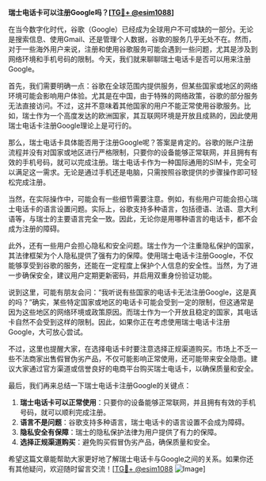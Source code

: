 **瑞士电话卡可以注册Google吗？[[TG💪+ @esim1088](https://t.me/s/esim1088)]**

在当今数字化时代，谷歌（Google）已经成为全球用户不可或缺的一部分。无论是搜索信息、使用Gmail、还是管理个人数据，谷歌的服务几乎无处不在。然而，对于一些海外用户来说，注册和使用谷歌服务可能会遇到一些问题，尤其是涉及到网络环境和手机号码的限制。今天，我们就来聊聊瑞士电话卡是否可以用来注册Google。

首先，我们需要明确一点：谷歌在全球范围内提供服务，但某些国家或地区的网络环境可能会影响用户体验。尤其是在中国，由于特殊的网络政策，谷歌的部分服务无法直接访问。不过，这并不意味着其他国家的用户不能正常使用谷歌服务。比如，瑞士作为一个高度发达的欧洲国家，其互联网环境是开放且成熟的，因此使用瑞士电话卡注册Google理论上是可行的。

那么，瑞士电话卡具体能否用于注册Google呢？答案是肯定的。谷歌的账户注册流程并没有对国家或地区进行严格限制，只要你的设备能够正常联网，并且拥有有效的手机号码，就可以完成注册。瑞士电话卡作为一种国际通用的SIM卡，完全可以满足这一需求。无论是通过手机还是电脑，只需按照谷歌提供的步骤操作即可轻松完成注册。

当然，在实际操作中，可能会有一些细节需要注意。例如，有些用户可能会担心瑞士电话卡的语言设置问题。实际上，谷歌支持多种语言，包括德语、法语、意大利语等，与瑞士的主要语言完全一致。因此，无论你是用哪种语言的电话卡，都不会成为注册的障碍。

此外，还有一些用户会担心隐私和安全问题。瑞士作为一个注重隐私保护的国家，其法律框架为个人隐私提供了强有力的保障。使用瑞士电话卡注册Google，不仅能够享受到谷歌的服务，还能在一定程度上保护个人信息的安全性。当然，为了进一步确保安全，建议用户定期更新密码，并启用双重身份验证功能。

说到这里，可能有朋友会问：“我听说有些国家的电话卡无法注册Google，这是真的吗？”确实，某些特定国家或地区的电话卡可能会受到一定的限制，但这通常是因为这些地区的网络环境或政策原因。而瑞士作为一个开放且稳定的国家，其电话卡自然不会受到这样的限制。因此，如果你正在考虑使用瑞士电话卡注册Google，大可放心尝试。

不过，这里也提醒大家，在选择电话卡时要注意选择正规渠道购买。市场上不乏一些不法商家出售假冒伪劣产品，不仅可能影响正常使用，还可能带来安全隐患。建议大家通过官方渠道或信誉良好的电商平台购买瑞士电话卡，以确保质量和安全。

最后，我们再来总结一下瑞士电话卡注册Google的关键点：

1. **瑞士电话卡可以正常使用**：只要你的设备能够正常联网，并且拥有有效的手机号码，就可以顺利完成注册。
2. **语言不是问题**：谷歌支持多种语言，瑞士电话卡的语言设置不会成为障碍。
3. **隐私安全有保障**：瑞士的隐私保护法律为用户提供了有力的保障。
4. **选择正规渠道购买**：避免购买假冒伪劣产品，确保质量和安全。

希望这篇文章能帮助大家更好地了解瑞士电话卡与Google之间的关系。如果你还有其他疑问，欢迎随时留言交流！[[TG💪+ @esim1088](https://t.me/s/esim1088) ![Image](https://i.postimg.cc/4NQfJmqS/Snipaste-2025-05-13-00-14-12.png)]